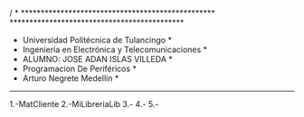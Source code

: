 
/ * ************************************************* ********************************************
* Universidad Politécnica de Tulancingo *
* Ingeniería en Electrónica y Telecomunicaciones *
* ALUMNO: JOSE ADAN ISLAS VILLEDA *
* Programacion De Periféricos *
* Arturo Negrete Medellín *
*************************************************** ********************************************
1.-MatCliente
2.-MiLibreriaLib
3.-
4.-
5.-


